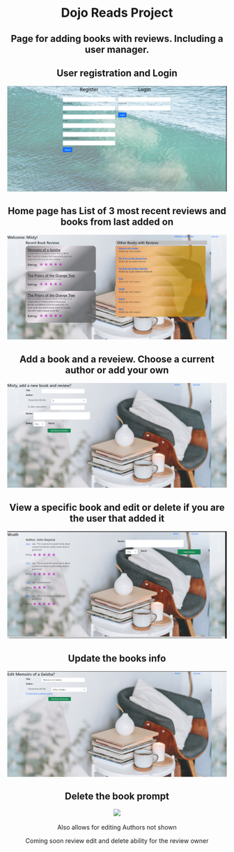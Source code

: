 <h1 align="center">Dojo Reads Project </h1>
<h2 align="center">Page for adding books with reviews.  Including a user manager.</h2>
<p align="center">
<h2 align="center">User registration and Login</h2>
<img src="https://github.com/Mortr0n/dojo_reads/blob/7c20ab3a70a466c5c7a3e2ea5767ed6d4964402b/user_manager.PNG">
</p>
<h2 align="center">Home page has List of 3 most recent reviews and books from last added on</h2>
<img src="https://github.com/Mortr0n/dojo_reads/blob/ac7516338060d9cbcf58174d38aeaf5547c084c1/Home.PNG">
</p>


<h2 align="center">Add a book and a reveiew.  Choose a current author or add your own</h2>
<p align="center">
<img src="https://github.com/Mortr0n/dojo_reads/blob/d57f3d4641951154a051ba32f75707275e09f04d/add_a_book.PNG">
</p>
<h2 align="center">View a specific book and edit or delete if you are the user that added it</h2>
<p align="center">
<img src="https://github.com/Mortr0n/dojo_reads/blob/d57f3d4641951154a051ba32f75707275e09f04d/book_detail.PNG">
</p>
<h2 align="center">Update the books info</h2>
<p align="center">
<img src="https://github.com/Mortr0n/dojo_reads/blob/d57f3d4641951154a051ba32f75707275e09f04d/update_book.PNG">
</p>
<h2 align="center">Delete the book prompt</h2>
<p align="center">
<img src="https://github.com/Mortr0n/dojo_reads/blob/d57f3d4641951154a051ba32f75707275e09f04d/delete_book.PNG">
</p>
<p align="center">Also allows for editing Authors not shown</p>
<p align="center">Coming soon review edit and delete ability for the review owner</p>
